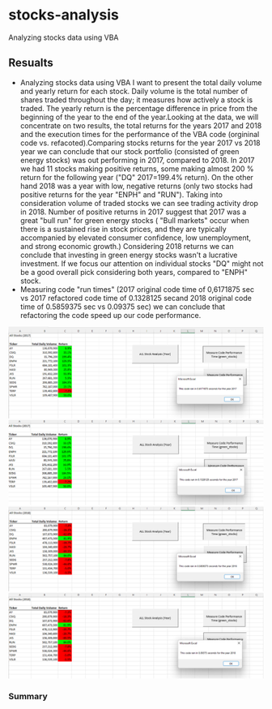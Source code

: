 # stocks-analysis
Analyzing stocks data using VBA
## Resualts
* Analyzing stocks data using VBA I want to present  the total daily volume and yearly return for each stock. Daily volume is the total number of shares traded throughout the day; it measures how actively a stock is traded. The yearly return is the percentage difference in price from the beginning of the year to the end of the year.Looking at the data, we will concentrate on two results, the total returns for the years 2017 and 2018 and the execution times for the performance of the VBA code (orgininal code vs. refacoted).Comparing stocks returns for the year 2017 vs 2018 year we can conclude that our stock portfolio (consisted of green energy stocks) was out performing in 2017, compared to 2018. In 2017 we had 11 stocks making positive returns, some making almost 200 % return for the following year ("DQ" 2017=199.4% return). On the other hand 2018 was a year with low, negative returns (only two stocks had positive returns for the year "ENPH" and "RUN"). Taking into consideration volume of traded stocks we can see  trading activity drop in 2018. Number of positive returns in 2017 suggest that 2017 was a great "bull run" for green energy stocks ( "Bull markets" occur when there is a sustained rise in stock prices, and they are typically accompanied by elevated consumer confidence, low unemployment, and strong economic growth.) Considering 2018 returns we can conclude that investing in green energy stocks wasn't a lucrative investment. If we focus our attention on individual stocks "DQ" might not be a good overall pick considering both years, compared to "ENPH" stock.
* Measuring code "run times"  (2017 original code time of 0,6171875 sec vs 2017 refactored code time of 0.1328125 secand 2018 original code time of 0.5859375 sec vs 0.09375 sec) we can conclude that refactoring the code speed up our code performance.

![This is an image](https://github.com/MilosPopov007/stocks-analysis/blob/main/AllStockAnalysis_2017.png)
![This is an image](https://github.com/MilosPopov007/stocks-analysis/blob/main/AllStockAnalysis_2017_Refactored.png)
![This is an image](https://github.com/MilosPopov007/stocks-analysis/blob/main/AllStockAnalysis_2018.png)
![This is an image](https://github.com/MilosPopov007/stocks-analysis/blob/main/AllStockAnalysis_2018_Refactored.png)


### Summary


